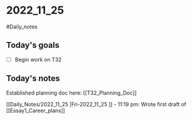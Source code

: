 # 2022_11_25 
#Daily_notes
## Today's goals
- [ ] Begin work on T32

## Today's notes
Established planning doc here: [[T32_Planning_Doc]]

[[Daily_Notes/2022_11_25 |Fri-2022_11_25 ]] - 11:19 pm: 
Wrote first draft of [[Essay1_Career_plans]]
